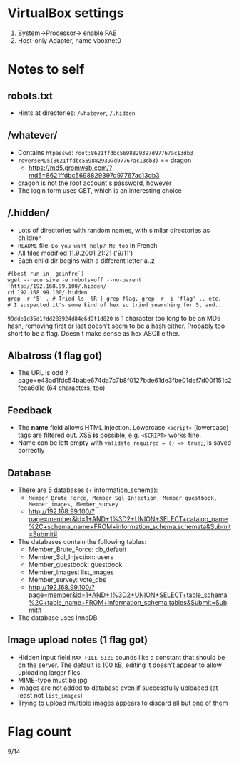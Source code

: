 # VirtualBox settings
1. System->Processor-> enable PAE
2. Host-only Adapter, name vboxnet0

# Notes to self
## robots.txt
* Hints at directories: `/whatever`, `/.hidden`

## /whatever/
* Contains `htpasswd`: `root:8621ffdbc5698829397d97767ac13db3`
* `reverseMD5(8621ffdbc5698829397d97767ac13db3)` == dragon
  * https://md5.gromweb.com/?md5=8621ffdbc5698829397d97767ac13db3
* dragon is not the root account's password, however
* The login form uses GET, which is an interesting choice

## /.hidden/
* Lots of directories with random names, with similar directories as children
* `README` file: `Do you want help? Me too` in French
* All files modified 11.9.2001 21:21 ('9/11')
* Each child dir begins with a different letter a..z
```shell
#(best run in `goinfre`)
wget --recursive -e robots=off --no-parent 'http://192.168.99.100/.hidden/'
cd 192.168.99.100/.hidden
grep -r '5' . # Tried ls -lR | grep flag, grep -r -i 'flag' ., etc.
# I suspected it's some kind of hex so tried searching for 5, and...
```

`99dde1d35d1fdd283924d84e6d9f1d820` is 1 character too long to be an MD5 hash, removing first or last doesn't seem to be a hash either. Probably too short to be a flag. Doesn't make sense as hex ASCII either.

## Albatross (1 flag got)
* The URL is odd ?page=e43ad1fdc54babe674da7c7b8f0127bde61de3fbe01def7d00f151c2fcca6d1c (64 characters, too)

## Feedback
* The **name** field allows HTML injection. Lowercase `<script>` (lowercase) tags are filtered out. XSS **is** possible, e.g. `<SCRIPT>` works fine.
* Name can be left empty with `validate_required = () => true;`, is saved correctly

## Database
* There are 5 databases (+ information_schema):
  * `Member_Brute_Force, Member_Sql_Injection, Member_guestbook, Member_images, Member_survey`
  * http://192.168.99.100/?page=member&id=1+AND+1%3D2+UNION+SELECT+catalog_name%2C+schema_name+FROM+information_schema.schemata&Submit=Submit#
* The databases contain the following tables:
  * Member_Brute_Force: db_default
  * Member_Sql_Injection: users
  * Member_guestbook: guestbook
  * Member_images: list_images
  * Member_survey: vote_dbs
  * http://192.168.99.100/?page=member&id=1+AND+1%3D2+UNION+SELECT+table_schema%2C+table_name+FROM+information_schema.tables&Submit=Submit#
* The database uses InnoDB

## Image upload notes (1 flag got)
* Hidden input field `MAX_FILE_SIZE` sounds like a constant that should be on the server. The default is 100 kB, editing it doesn't appear to allow uploading larger files.
* MIME-type must be jpg
* Images are not added to database even if successfully uploaded (at least not `list_images`)
* Trying to upload multiple images appears to discard all but one of them

# Flag count
9/14
